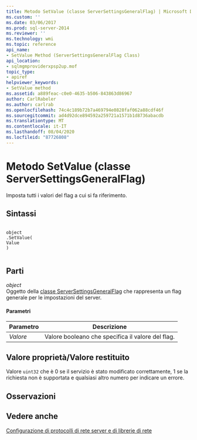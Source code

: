 ```yaml
---
title: Metodo SetValue (classe ServerSettingsGeneralFlag) | Microsoft Docs
ms.custom: ''
ms.date: 03/06/2017
ms.prod: sql-server-2014
ms.reviewer: ''
ms.technology: wmi
ms.topic: reference
api_name:
- SetValue Method (ServerSettingsGeneralFlag Class)
api_location:
- sqlmgmproviderxpsp2up.mof
topic_type:
- apiref
helpviewer_keywords:
- SetValue method
ms.assetid: a889feac-c0e0-4635-b506-843863d86967
author: CarlRabeler
ms.author: carlrab
ms.openlocfilehash: 74c4c189b72b7a469794e0828faf062a88cdf46f
ms.sourcegitcommit: ad4d92dce894592a259721a1571b1d8736abacdb
ms.translationtype: MT
ms.contentlocale: it-IT
ms.lasthandoff: 08/04/2020
ms.locfileid: "87726808"
---
```

# <a name="setvalue-method-serversettingsgeneralflag-class"></a>Metodo SetValue (classe ServerSettingsGeneralFlag)
  Imposta tutti i valori del flag a cui si fa riferimento.  
  
## <a name="syntax"></a>Sintassi  
  
```  
  
object  
.SetValue(  
Value  
)  
  
```  
  
## <a name="parts"></a>Parti  
 *object*  
 Oggetto della [classe ServerSettingsGeneralFlag](serversettingsgeneralflag-class.md) che rappresenta un flag generale per le impostazioni del server.  
  
#### <a name="parameters"></a>Parametri  
  
|Parametro|Descrizione|  
|---------------|-----------------|  
|*Valore*|Valore booleano che specifica il valore del flag.|  
  
## <a name="property-valuereturn-value"></a>Valore proprietà/Valore restituito  
 Valore `uint32` che è 0 se il servizio è stato modificato correttamente, 1 se la richiesta non è supportata e qualsiasi altro numero per indicare un errore.  
  
## <a name="remarks"></a>Osservazioni  
  
## <a name="see-also"></a>Vedere anche  
 [Configurazione di protocolli di rete server e di librerie di rete](https://msdn.microsoft.com/library/ms177485\(v=sql.100\).aspx)  
  
  

